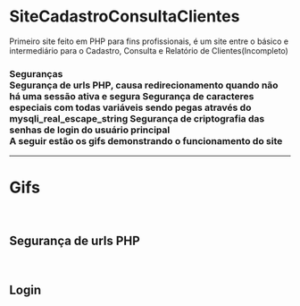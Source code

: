 # SiteCadastroConsultaClientes
Primeiro site feito em PHP para fins profissionais, é um site entre o básico e intermediário para o Cadastro, Consulta e Relatório de Clientes(Incompleto)
<br>
<h3>Seguranças<br>
  Segurança de urls PHP, causa redirecionamento quando não há uma sessão ativa e segura
  Segurança de caracteres especiais com todas variáveis sendo pegas através do mysqli_real_escape_string
  Segurança de criptografia das senhas de login do usuário principal
<br>
A seguir estão os gifs demonstrando o funcionamento do site 
<hr>
<h1>Gifs</h1>
<br>
  <h2>Segurança de urls PHP</h2>
  <br>
  <h2>Login<h2>
    

